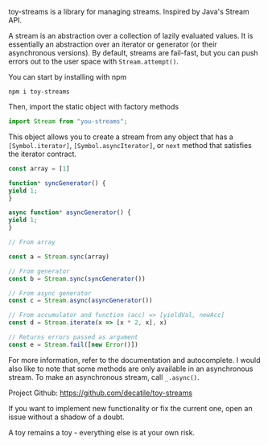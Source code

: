 toy-streams is a library for managing streams. Inspired by Java's Stream API.

A stream is an abstraction over a collection of lazily evaluated values. It is essentially an abstraction over an iterator or generator (or their asynchronous versions). By default, streams are fail-fast, but you can push errors out to the user space with `Stream.attempt()`.

You can start by installing with npm

```
npm i toy-streams
```

Then, import the static object with factory methods
```ts
import Stream from "you-streams";
```

This object allows you to create a stream from any object that has a `[Symbol.iterator]`, `[Symbol.asyncIterator]`, or `next` method that satisfies the iterator contract.

```ts
const array = [1]

function* syncGenerator() {
yield 1;
}

async function* asyncGenerator() {
yield 1;
}

// From array

const a = Stream.sync(array)

// From generator
const b = Stream.sync(syncGenerator())

// From async generator
const c = Stream.async(asyncGenerator())

// From accumulator and function (acc) => [yieldVal, newAcc]
const d = Stream.iterate(x => [x * 2, x], x)

// Returns errors passed as argument
const e = Stream.fail([new Error()])
```

For more information, refer to the documentation and autocomplete. I would also like to note that some methods are only available in an asynchronous stream. To make an asynchronous stream, call `_.async()`.

Project Github: https://github.com/decatile/toy-streams

If you want to implement new functionality or fix the current one, open an issue without a shadow of a doubt.

A toy remains a toy - everything else is at your own risk.